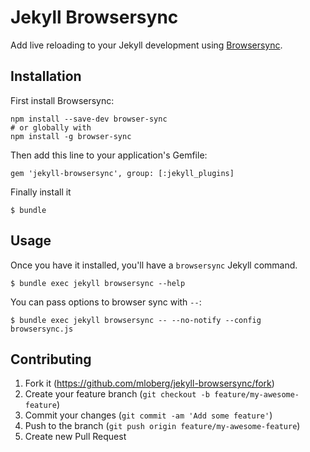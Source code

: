 # Jekyll Browsersync

Add live reloading to your Jekyll development using [Browsersync](https://www.browsersync.io/).

## Installation

First install Browsersync:

    npm install --save-dev browser-sync
    # or globally with
    npm install -g browser-sync

Then add this line to your application's Gemfile:

    gem 'jekyll-browsersync', group: [:jekyll_plugins]

Finally install it

    $ bundle

## Usage

Once you have it installed, you'll have a `browsersync` Jekyll command.

    $ bundle exec jekyll browsersync --help

You can pass options to browser sync with `--`:

    $ bundle exec jekyll browsersync -- --no-notify --config browsersync.js

## Contributing

1. Fork it (https://github.com/mloberg/jekyll-browsersync/fork)
2. Create your feature branch (`git checkout -b feature/my-awesome-feature`)
3. Commit your changes (`git commit -am 'Add some feature'`)
4. Push to the branch (`git push origin feature/my-awesome-feature`)
5. Create new Pull Request

